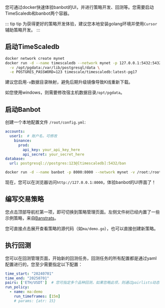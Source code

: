 您可通过docker快速体验banbot的UI，并进行策略开发、回测等。您需要启动TimeScaledb和banbot两个容器。

::: tip tip
为获得更好的策略开发体验，建议您本地安装golang环境并使用`Cursor`辅助策略开发。
:::

## 启动TimeScaledb
```bash
docker network create mynet
docker run -d --name timescaledb --network mynet -p 127.0.0.1:5432:5432 \
  -v /opt/pgdata:/var/lib/postgresql/data \
  -e POSTGRES_PASSWORD=123 timescale/timescaledb:latest-pg17
```
建议您启用`-v`数据目录映射，避免后期升级镜像导致K线重新下载。

如您使用windows，则需要修改宿主机数据目录`/opt/pgdata`。

## 启动Banbot
创建一个本地配置文件 `/root/config.yml`:
```yaml
accounts:
  user1:  # 账户名，可修改
    binance:
      prod:
        api_key: your_api_key_here
        api_secret: your_secret_here
database:
  url: postgresql://postgres:123@[timescaledb]:5432/ban
```
```bash
docker run -d --name banbot -p 8000:8000 --network mynet -v /root:/root banbot/banbot:latest -config /root/config.yml
```
现在，您可以在浏览器访问`http://127.0.0.1:8000`，体验banbot的UI界面了！

## 编写交易策略
您点击顶部导航栏第一项，即可切换到策略管理页面。左侧文件树已经内置了一些示例策略，来自[Banstrats](https://github.com/banbox/banstrats)。

您可直接点击展开查看策略的源代码（如`ma/demo.go`），也可以直接创建新策略。

## 执行回测
您可以在回测管理页面，开始新的回测任务，回测任务的所有配置都是通过yaml配置进行的，您至少需要指定以下配置：
```yml
time_start: "20240701"
time_end: "20250701"
pairs: ['ETH/USDT']  # 您可指定多个品种回测，如果忽略此项，则通过pairlists动态计算品种列表
run_policy:
  - name: ma:demo
    run_timeframes: [15m]
    # params: {atr: 15}
```
